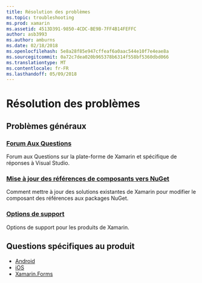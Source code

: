 ```yaml
---
title: Résolution des problèmes
ms.topic: troubleshooting
ms.prod: xamarin
ms.assetid: 4513D391-9850-4CDC-BE9B-7FF4B14FEFFC
author: asb3993
ms.author: amburns
ms.date: 02/18/2018
ms.openlocfilehash: 5e8a28f85e947cffeaf6a0aac544e10f7e4eae8a
ms.sourcegitcommit: 0a72c7dea020b965378b6314f558bf5360dbd066
ms.translationtype: MT
ms.contentlocale: fr-FR
ms.lasthandoff: 05/09/2018
---
```

# <a name="troubleshooting"></a>Résolution des problèmes

## <a name="general-issues"></a>Problèmes généraux
### <a name="frequently-asked-questionsquestionsindexmd"></a>[Forum Aux Questions](questions/index.md)

Forum aux Questions sur la plate-forme de Xamarin et spécifique de réponses à Visual Studio.

### <a name="updating-component-references-to-nugetcomponent-nugetmd"></a>[Mise à jour des références de composants vers NuGet](component-nuget.md)

Comment mettre à jour des solutions existantes de Xamarin pour modifier le composant des références aux packages NuGet.

### <a name="support-optionssupport-optionsmd"></a>[Options de support](support-options.md)

Options de support pour les produits de Xamarin.

## <a name="product-specific-questions"></a>Questions spécifiques au produit

- [Android](~/android/troubleshooting/questions/index.md)
- [iOS](~/ios/troubleshooting/questions/index.md)
- [Xamarin.Forms](~/xamarin-forms/troubleshooting/questions/index.md)
